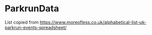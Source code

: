 # ParkrunData
List copied from https://www.moreofless.co.uk/alphabetical-list-uk-parkrun-events-spreadsheet/
